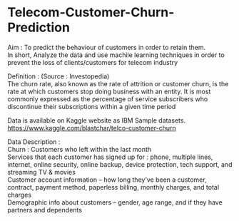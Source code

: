 # Telecom-Customer-Churn-Prediction
Aim : To predict the behaviour of customers in order to retain them.      
      In short, Analyze the data and use machile learning techniques in order to prevent the loss of clients/customers for      telecom industry 

Definition : (Source : Investopedia)        
The churn rate, also known as the rate of attrition or customer churn, is the rate at which customers stop doing business with an entity. It is most commonly expressed as the percentage of service subscribers who discontinue their subscriptions within a given time period

Data is available on Kaggle website as IBM Sample datasets.
https://www.kaggle.com/blastchar/telco-customer-churn

Data Description :                                
Churn : Customers who left within the last month                 
Services that each customer has signed up for : phone, multiple lines, internet, online security, online backup, device protection, tech support, and streaming TV & movies       
Customer account information – how long they’ve been a customer, contract, payment method, paperless billing, monthly charges, and total charges                              
Demographic info about customers – gender, age range, and if they have partners and dependents
